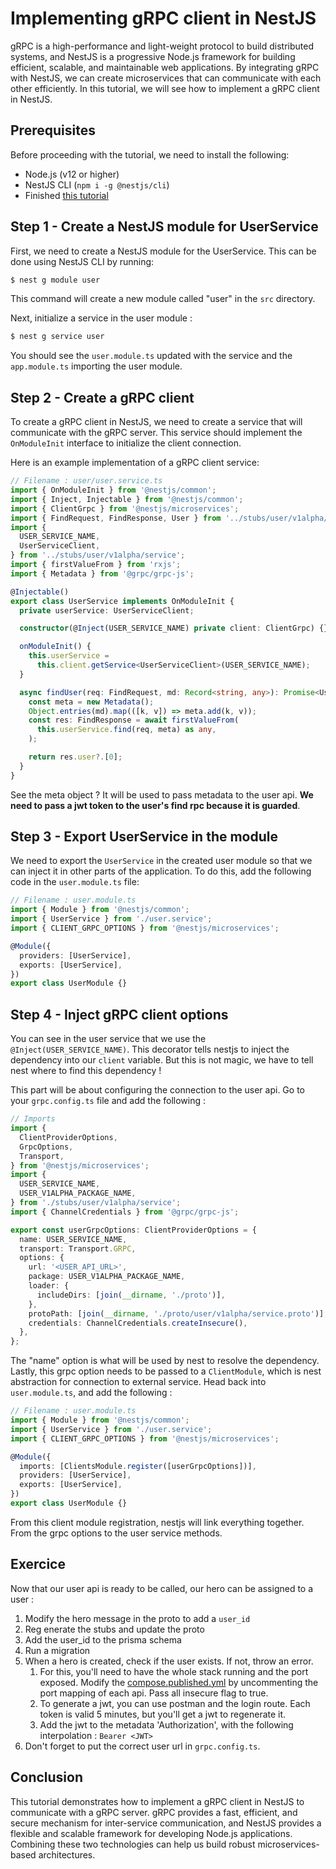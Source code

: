 # Implementing gRPC client in NestJS

gRPC is a high-performance and light-weight protocol to build distributed systems, and NestJS is a progressive Node.js framework for building efficient, scalable, and maintainable web applications. By integrating gRPC with NestJS, we can create microservices that can communicate with each other efficiently. In this tutorial, we will see how to implement a gRPC client in NestJS.

## Prerequisites

Before proceeding with the tutorial, we need to install the following:

- Node.js (v12 or higher)
- NestJS CLI (`npm i -g @nestjs/cli`)
- Finished [this tutorial](./Guided-Nestjs-gRPC.md)

## Step 1 - Create a NestJS module for UserService

First, we need to create a NestJS module for the UserService. This can be done using NestJS CLI by running:

```bash
$ nest g module user
```
This command will create a new module called "user" in the `src` directory.

Next, initialize a service in the user module :
```bash
$ nest g service user
```

You should see the `user.module.ts` updated with the service and the `app.module.ts` importing the user module.

## Step 2 - Create a gRPC client

To create a gRPC client in NestJS, we need to create a service that will communicate with the gRPC server. This service should implement the `OnModuleInit` interface to initialize the client connection.

Here is an example implementation of a gRPC client service:

```typescript
// Filename : user/user.service.ts
import { OnModuleInit } from '@nestjs/common';
import { Inject, Injectable } from '@nestjs/common';
import { ClientGrpc } from '@nestjs/microservices';
import { FindRequest, FindResponse, User } from '../stubs/user/v1alpha/message';
import {
  USER_SERVICE_NAME,
  UserServiceClient,
} from '../stubs/user/v1alpha/service';
import { firstValueFrom } from 'rxjs';
import { Metadata } from '@grpc/grpc-js';

@Injectable()
export class UserService implements OnModuleInit {
  private userService: UserServiceClient;

  constructor(@Inject(USER_SERVICE_NAME) private client: ClientGrpc) {}

  onModuleInit() {
    this.userService =
      this.client.getService<UserServiceClient>(USER_SERVICE_NAME);
  }

  async findUser(req: FindRequest, md: Record<string, any>): Promise<User> {
    const meta = new Metadata();
    Object.entries(md).map(([k, v]) => meta.add(k, v));
    const res: FindResponse = await firstValueFrom(
      this.userService.find(req, meta) as any,
    );

    return res.user?.[0];
  }
}
```

See the meta object ? It will be used to pass metadata to the user api. **We need to pass a jwt token to the user's find rpc because it is guarded**.

## Step 3 - Export UserService in the module

We need to export the `UserService` in the created user module so that we can inject it in other parts of the application. To do this, add the following code in the `user.module.ts` file:

```typescript
// Filename : user.module.ts
import { Module } from '@nestjs/common';
import { UserService } from './user.service';
import { CLIENT_GRPC_OPTIONS } from '@nestjs/microservices';

@Module({
  providers: [UserService],
  exports: [UserService],
})
export class UserModule {}
```


## Step 4 - Inject gRPC client options

You can see in the user service that we use the `@Inject(USER_SERVICE_NAME)`. This decorator tells nestjs to inject the dependency into our `client` variable. But this is not magic, we have to tell nest where to find this dependency !

This part will be about configuring the connection to the user api. Go to your `grpc.config.ts` file and add the following :
```typescript
// Imports
import {
  ClientProviderOptions,
  GrpcOptions,
  Transport,
} from '@nestjs/microservices';
import {
  USER_SERVICE_NAME,
  USER_V1ALPHA_PACKAGE_NAME,
} from './stubs/user/v1alpha/service';
import { ChannelCredentials } from '@grpc/grpc-js';

export const userGrpcOptions: ClientProviderOptions = {
  name: USER_SERVICE_NAME,
  transport: Transport.GRPC,
  options: {
    url: '<USER_API_URL>',
    package: USER_V1ALPHA_PACKAGE_NAME,
    loader: {
      includeDirs: [join(__dirname, './proto')],
    },
    protoPath: [join(__dirname, './proto/user/v1alpha/service.proto')],
    credentials: ChannelCredentials.createInsecure(),
  },
};
```

The "name" option is what will be used by nest to resolve the dependency. Lastly, this grpc option needs to be passed to a `ClientModule`, which is nest abstraction for connection to external service.
Head back into `user.module.ts`, and add the following :
```typescript
// Filename : user.module.ts
import { Module } from '@nestjs/common';
import { UserService } from './user.service';
import { CLIENT_GRPC_OPTIONS } from '@nestjs/microservices';

@Module({
  imports: [ClientsModule.register([userGrpcOptions])],
  providers: [UserService],
  exports: [UserService],
})
export class UserModule {}
```

From this client module registration, nestjs will link everything together. From the grpc options to the user service methods.

## Exercice

Now that our user api is ready to be called, our hero can be assigned to a user :
1. Modify the hero message in the proto to add a `user_id`
2. Reg enerate the stubs and update the proto
3. Add the user_id to the prisma schema
4. Run a migration
5. When a hero is created, check if the user exists. If not, throw an error. 
   1. For this, you'll need to have the whole stack running and the port exposed. Modify the [compose.published.yml](../../compose/compose.published.yml) by uncommenting the port mapping of each api. Pass all insecure flag to true.
   2. To generate a jwt, you can use postman and the login route. Each token is valid 5 minutes, but you'll get a jwt to regenerate it. 
   3. Add the jwt to the metadata 'Authorization', with the following interpolation : `Bearer <JWT>`
6. Don't forget to put the correct user url in `grpc.config.ts`.


## Conclusion

This tutorial demonstrates how to implement a gRPC client in NestJS to communicate with a gRPC server. gRPC provides a fast, efficient, and secure mechanism for inter-service communication, and NestJS provides a flexible and scalable framework for developing Node.js applications. Combining these two technologies can help us build robust microservices-based architectures.